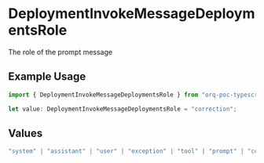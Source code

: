 # DeploymentInvokeMessageDeploymentsRole

The role of the prompt message

## Example Usage

```typescript
import { DeploymentInvokeMessageDeploymentsRole } from "orq-poc-typescript2/models/operations";

let value: DeploymentInvokeMessageDeploymentsRole = "correction";
```

## Values

```typescript
"system" | "assistant" | "user" | "exception" | "tool" | "prompt" | "correction" | "expected_output"
```